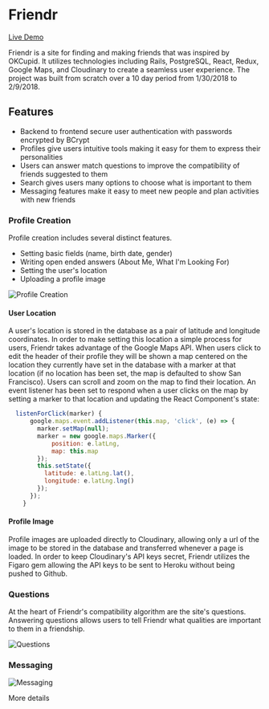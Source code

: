 # Friendr

[Live Demo](https://make-friends.herokuapp.com/)

Friendr is a site for finding and making friends that was inspired by OKCupid. It utilizes technologies including Rails, PostgreSQL, React, Redux, Google Maps, and Cloudinary to create a seamless user experience. The project was built from scratch over a 10 day period from 1/30/2018 to 2/9/2018.

## Features

* Backend to frontend secure user authentication with passwords encrypted by BCrypt
* Profiles give users intuitive tools making it easy for them to express their personalities
* Users can answer match questions to improve the compatibility of friends suggested to them
* Search gives users many options to choose what is important to them
* Messaging features make it easy to meet new people and plan activities with new friends

### Profile Creation

Profile creation includes several distinct features.

* Setting basic fields (name, birth date, gender)
* Writing open ended answers (About Me, What I'm Looking For)
* Setting the user's location
* Uploading a profile image

![Profile Creation](https://i.imgur.com/h3SqU4z.gif)

#### User Location

A user's location is stored in the database as a pair of latitude and longitude coordinates. In order to make setting this location a simple process for users, Friendr takes advantage of the Google Maps API. When users click to edit the header of their profile they will be shown a map centered on the location they currently have set in the database with a marker at that location (if no location has been set, the map is defaulted to show San Francisco). Users can scroll and zoom on the map to find their location. An event listener has been set to respond when a user clicks on the map by setting a marker to that location and updating the React Component's state:

```js
  listenForClick(marker) {
      google.maps.event.addListener(this.map, 'click', (e) => {
        marker.setMap(null);
        marker = new google.maps.Marker({
            position: e.latLng,
            map: this.map
        });
        this.setState({
          latitude: e.latLng.lat(),
          longitude: e.latLng.lng()
        });
      });
    }
```

#### Profile Image

Profile images are uploaded directly to Cloudinary, allowing only a url of the image to be stored in the database and transferred whenever a page is loaded. In order to keep Cloudinary's API keys secret, Friendr utilizes the Figaro gem allowing the API keys to be sent to Heroku without being pushed to Github.

### Questions

At the heart of Friendr's compatibility algorithm are the site's questions. Answering questions allows users to tell Friendr what qualities are important to them in a friendship.

![Questions](https://i.imgur.com/tjiXXjO.gif)

### Messaging

![Messaging](https://i.imgur.com/400OXej.gif)

More details
